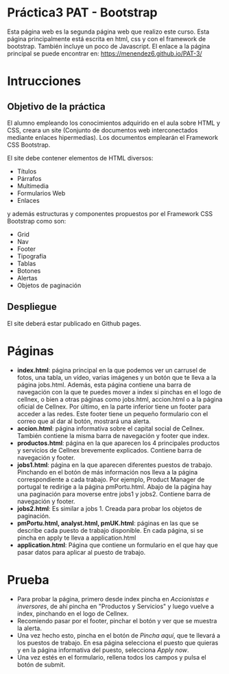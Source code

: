 # Práctica3 PAT - Bootstrap
Esta página web es la segunda página web que realizo este curso. Esta página principalmente está escrita en html, css y con el framework de bootstrap. También incluye un poco de Javascript.
El enlace a la página principal se puede encontrar en: https://menendez6.github.io/PAT-3/

# Intrucciones

## Objetivo de la práctica

El alumno empleando los conocimientos adquirido en el aula sobre 
HTML y CSS, creara un site (Conjunto de documentos web interconectados mediante 
enlaces hipermedias). Los documentos emplearán el Framework CSS Bootstrap.

El site debe contener elementos de HTML diversos:

- Títulos
- Párrafos
- Multimedia
- Formularios Web
- Enlaces

y además estructuras y componentes propuestos por el 
Framework CSS Bootstrap como son:
 
- Grid
- Nav
- Footer
- Tipografía
- Tablas 
- Botones
- Alertas
- Objetos de paginación

## Despliegue

El site deberá estar publicado en Github pages.

# Páginas

- **index.html**: página principal en la que podemos ver un carrusel de fotos, una tabla, un vídeo, varias imágenes y un botón que te lleva a la página jobs.html. Además, esta página contiene una barra de navegación con la que te puedes mover a index si pinchas en el logo de cellnex, o bien a otras páginas como jobs.html, accion.html o a la página oficial de Cellnex. Por último, en la parte inferior tiene un footer para acceder a las redes. Este footer tiene un pequeño formulario con el correo que al dar al botón, mostrará una alerta.
- **accion.html**: página informativa sobre el capital social de Cellnex. También contiene la misma barra de navegación y footer que index.
- **productos.html**: página en la que aparecen los 4 principales productos y servicios de Cellnex brevemente explicados. Contiene barra de navegación y footer.
- **jobs1.html**: página en la que aparecen diferentes puestos de trabajo. Pinchando en el botón de más información nos lleva a la página correspondiente a cada trabajo. Por ejemplo, Product Manager de portugal te redirige a la página pmPortu.html. Abajo de la página hay una paginación para moverse entre jobs1 y jobs2. Contiene barra de navegación y footer.
- **jobs2.html**: Es similar a jobs 1. Creada para probar los objetos de paginación.
- **pmPortu.html, analyst.html, pmUK.html**: páginas en las que se describe cada puesto de trabajo disponible. En cada página, si se pincha en apply te lleva a application.html
- **application.html**: Página que contiene un formulario en el que hay que pasar datos para aplicar al puesto de trabajo.

# Prueba
- Para probar la página, primero desde index pincha en *Accionistas e inversores*, de ahí pincha en "Productos y Servicios" y luego vuelve a index, pinchando en el logo de Cellnex. 
- Recomiendo pasar por el footer, pinchar el botón y ver que se muestra la alerta.
- Una vez hecho esto, pincha en el botón de *Pincha aquí*, que te llevará a los puestos de trabajo. En esa página selecciona el puesto que quieras y en la página informativa del puesto, selecciona *Apply now*.
- Una vez estés en el formulario, rellena todos los campos y pulsa el botón de submit.

